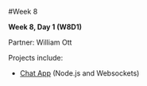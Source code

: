 #Week 8

**Week 8, Day 1 (W8D1)**

Partner: William Ott

Projects include:

* [Chat App](https://github.com/NatashaHull/AppAcademyProjects/tree/master/Week8/W8D1/my_chat_app) (Node.js and Websockets)
